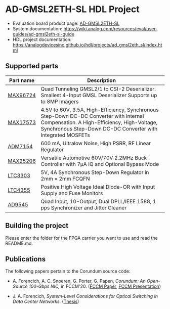 # AD-GMSL2ETH-SL HDL Project

- Evaluation board product page: [AD-GMSL2ETH-SL](https://www.analog.com/ad-gmsl2eth-sl)
- System documentation: https://wiki.analog.com/resources/eval/user-guides/ad-gmsl2eth-sl-guide
- HDL project documentation: https://analogdevicesinc.github.io/hdl/projects/ad_gmsl2eth_sl/index.html

## Supported parts

| Part name                                   | Description                                                                                                                                                                                          |
|---------------------------------------------|------------------------------------------------------------------------------------------------------------------------------------------------------------------------------------------------------|
| [MAX96724](https://www.analog.com/max96724) | Quad Tunneling GMSL2/1 to CSI-2 Deserializer. Smallest 4-Input GMSL Deserializer Supports up to 8MP Imagers                                                                                          |
| [MAX17573](https://www.analog.com/max17573) | 4.5V to 60V, 3.5A, High-Efficiency, Synchronous Step-Down DC-DC Converter with Internal Compensation. A High-Efficiency, High-Voltage, Synchronous Step-Down DC-DC Converter with Integrated MOSFETs |
| [ADM7154](https://www.analog.com/adm7154)   | 600 mA, Ultralow Noise, High PSRR, RF Linear Regulator                                                                                                                                               |
| [MAX25206](https://www.analog.com/max25206) | Versatile Automotive 60V/70V 2.2MHz Buck Controller with 7µA IQ and Optional Bypass Mode                                                                                                             |
| [LTC3303](https://www.analog.com/ltc3303)   | 5V, 4A Synchronous Step-Down Regulator in 2mm × 2mm FCQFN                                                                                                                                            |
| [LTC4355](https://www.analog.com/ltc4355)   | Positive High Voltage Ideal Diode-OR with Input Supply and Fuse Monitors                                                                                                                             |
| [AD9545](https://www.analog.com/ad9545)     | Quad Input, 10-Output, Dual DPLL/IEEE 1588, 1 pps Synchronizer and Jitter Cleaner                                                                                                                    |

## Building the project

Please enter the folder for the FPGA carrier you want to use and read the README.md.

## Publications

The following papers pertain to the Corundum source code:

- A. Forencich, A. C. Snoeren, G. Porter, G. Papen, *Corundum: An Open-Source 100-Gbps NIC,* in FCCM'20. ([FCCM Paper](https://www.cse.ucsd.edu/~snoeren/papers/corundum-fccm20.pdf), [FCCM Presentation](https://www.fccm.org/past/2020/forums/topic/corundum-an-open-source-100-gbps-nic/))

- J. A. Forencich, *System-Level Considerations for Optical Switching in Data Center Networks*. ([Thesis](https://escholarship.org/uc/item/3mc9070t))
